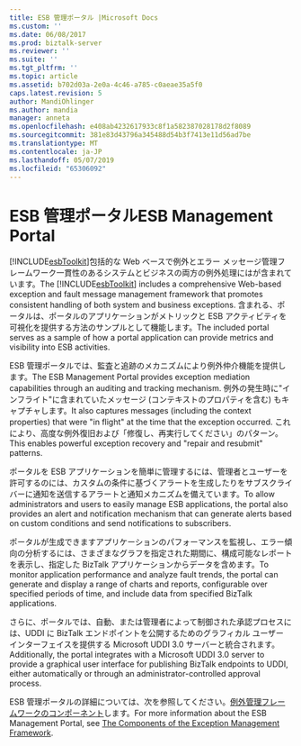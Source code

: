 ```yaml
---
title: ESB 管理ポータル |Microsoft Docs
ms.custom: ''
ms.date: 06/08/2017
ms.prod: biztalk-server
ms.reviewer: ''
ms.suite: ''
ms.tgt_pltfrm: ''
ms.topic: article
ms.assetid: b702d03a-2e0a-4c46-a785-c0aeae35a5f0
caps.latest.revision: 5
author: MandiOhlinger
ms.author: mandia
manager: anneta
ms.openlocfilehash: e408ab4232617933c8f1a582387028178d2f8089
ms.sourcegitcommit: 381e83d43796a345488d54b3f7413e11d56ad7be
ms.translationtype: MT
ms.contentlocale: ja-JP
ms.lasthandoff: 05/07/2019
ms.locfileid: "65306092"
---
```

# <a name="esb-management-portal"></a><span data-ttu-id="c1414-102">ESB 管理ポータル</span><span class="sxs-lookup"><span data-stu-id="c1414-102">ESB Management Portal</span></span>
<span data-ttu-id="c1414-103">[!INCLUDE[esbToolkit](../includes/esbtoolkit-md.md)]包括的な Web ベースで例外とエラー メッセージ管理フレームワーク一貫性のあるシステムとビジネスの両方の例外処理にはが含まれています。</span><span class="sxs-lookup"><span data-stu-id="c1414-103">The [!INCLUDE[esbToolkit](../includes/esbtoolkit-md.md)] includes a comprehensive Web-based exception and fault message management framework that promotes consistent handling of both system and business exceptions.</span></span> <span data-ttu-id="c1414-104">含まれる、ポータルは、ポータルのアプリケーションがメトリックと ESB アクティビティを可視化を提供する方法のサンプルとして機能します。</span><span class="sxs-lookup"><span data-stu-id="c1414-104">The included portal serves as a sample of how a portal application can provide metrics and visibility into ESB activities.</span></span>  
  
 <span data-ttu-id="c1414-105">ESB 管理ポータルでは、監査と追跡のメカニズムにより例外仲介機能を提供します。</span><span class="sxs-lookup"><span data-stu-id="c1414-105">The ESB Management Portal provides exception mediation capabilities through an auditing and tracking mechanism.</span></span> <span data-ttu-id="c1414-106">例外の発生時に"インフライト"に含まれていたメッセージ (コンテキストのプロパティを含む) もキャプチャします。</span><span class="sxs-lookup"><span data-stu-id="c1414-106">It also captures messages (including the context properties) that were "in flight" at the time that the exception occurred.</span></span> <span data-ttu-id="c1414-107">これにより、高度な例外復旧および「修復し、再実行してください」のパターン。</span><span class="sxs-lookup"><span data-stu-id="c1414-107">This enables powerful exception recovery and "repair and resubmit" patterns.</span></span>  
  
 <span data-ttu-id="c1414-108">ポータルを ESB アプリケーションを簡単に管理するには、管理者とユーザーを許可するのには、カスタムの条件に基づくアラートを生成したりをサブスクライバーに通知を送信するアラートと通知メカニズムを備えています。</span><span class="sxs-lookup"><span data-stu-id="c1414-108">To allow administrators and users to easily manage ESB applications, the portal also provides an alert and notification mechanism that can generate alerts based on custom conditions and send notifications to subscribers.</span></span>  
  
 <span data-ttu-id="c1414-109">ポータルが生成できますアプリケーションのパフォーマンスを監視し、エラー傾向の分析するには、さまざまなグラフを指定された期間に、構成可能なレポートを表示し、指定した BizTalk アプリケーションからデータを含めます。</span><span class="sxs-lookup"><span data-stu-id="c1414-109">To monitor application performance and analyze fault trends, the portal can generate and display a range of charts and reports, configurable over specified periods of time, and include data from specified BizTalk applications.</span></span>  
  
 <span data-ttu-id="c1414-110">さらに、ポータルでは、自動、または管理者によって制御された承認プロセスには、UDDI に BizTalk エンドポイントを公開するためのグラフィカル ユーザー インターフェイスを提供する Microsoft UDDI 3.0 サーバーと統合されます。</span><span class="sxs-lookup"><span data-stu-id="c1414-110">Additionally, the portal integrates with a Microsoft UDDI 3.0 server to provide a graphical user interface for publishing BizTalk endpoints to UDDI, either automatically or through an administrator-controlled approval process.</span></span>  
  
 <span data-ttu-id="c1414-111">ESB 管理ポータルの詳細については、次を参照してください。[例外管理フレームワークのコンポーネント](../esb-toolkit/the-components-of-the-exception-management-framework.md)します。</span><span class="sxs-lookup"><span data-stu-id="c1414-111">For more information about the ESB Management Portal, see [The Components of the Exception Management Framework](../esb-toolkit/the-components-of-the-exception-management-framework.md).</span></span>